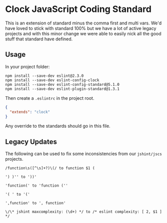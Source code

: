 # Clock JavaScript Coding Standard

This is an extension of standard minus the comma first and multi vars. We'd have
loved to stick with standard 100% but we have a lot of active legacy projects
and with this minor change we were able to easily nick all the good stuff that
standard have defined.

## Usage

In your project folder:

```
npm install --save-dev eslint@2.3.0
npm install --save-dev eslint-config-clock
npm install --save-dev eslint-config-standard@5.1.0
npm install --save-dev eslint-plugin-standard@1.3.1
```

Then create a `.eslintrc` in the project root.

```json
{
  "extends": "clock"
}
```

Any override to the standards should go in this file.

## Legacy Updates

The following can be used to fix some inconsistencies from our `jshint/jscs`
projects.

```
/function\s([^\s]+?)\(/ to function $1 (

') )'' to '))'

'function(' to 'function (''

'( ' to '('

',function' to ', function'

\/\* jshint maxcomplexity: (\d+) */ to /* eslint complexity: [ 2, $1 ] */
```
